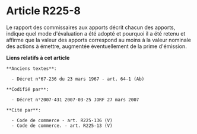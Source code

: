 # Article R225-8

Le rapport des commissaires aux apports décrit chacun des apports, indique quel mode d'évaluation a été adopté et pourquoi il
a été retenu et affirme que la valeur des apports correspond au moins à la valeur nominale des actions à émettre, augmentée
éventuellement de la prime d'émission.

**Liens relatifs à cet article**

	**Anciens textes**:

	  - Décret n°67-236 du 23 mars 1967 - art. 64-1 (Ab)

	**Codifié par**:

	  - Décret n°2007-431 2007-03-25 JORF 27 mars 2007

	**Cité par**:

	  - Code de commerce - art. R225-136 (V)
	  - Code de commerce. - art. R225-13 (V)
